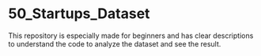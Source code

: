 # 50_Startups_Dataset
This repository is especially made for beginners and has clear descriptions to understand the code to analyze the dataset and see the result.
